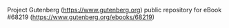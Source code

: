 Project Gutenberg (https://www.gutenberg.org) public repository for eBook #68219 (https://www.gutenberg.org/ebooks/68219)
